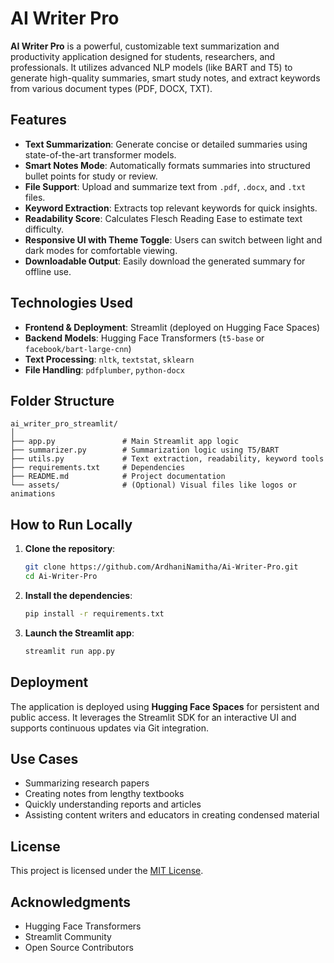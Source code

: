 # AI Writer Pro

**AI Writer Pro** is a powerful, customizable text summarization and productivity application designed for students, researchers, and professionals. It utilizes advanced NLP models (like BART and T5) to generate high-quality summaries, smart study notes, and extract keywords from various document types (PDF, DOCX, TXT).

## Features

* **Text Summarization**: Generate concise or detailed summaries using state-of-the-art transformer models.
* **Smart Notes Mode**: Automatically formats summaries into structured bullet points for study or review.
* **File Support**: Upload and summarize text from `.pdf`, `.docx`, and `.txt` files.
* **Keyword Extraction**: Extracts top relevant keywords for quick insights.
* **Readability Score**: Calculates Flesch Reading Ease to estimate text difficulty.
* **Responsive UI with Theme Toggle**: Users can switch between light and dark modes for comfortable viewing.
* **Downloadable Output**: Easily download the generated summary for offline use.

## Technologies Used

* **Frontend & Deployment**: Streamlit (deployed on Hugging Face Spaces)
* **Backend Models**: Hugging Face Transformers (`t5-base` or `facebook/bart-large-cnn`)
* **Text Processing**: `nltk`, `textstat`, `sklearn`
* **File Handling**: `pdfplumber`, `python-docx`

## Folder Structure

```
ai_writer_pro_streamlit/
│
├── app.py               # Main Streamlit app logic
├── summarizer.py        # Summarization logic using T5/BART
├── utils.py             # Text extraction, readability, keyword tools
├── requirements.txt     # Dependencies
├── README.md            # Project documentation
└── assets/              # (Optional) Visual files like logos or animations
```

## How to Run Locally

1. **Clone the repository**:

   ```bash
   git clone https://github.com/ArdhaniNamitha/Ai-Writer-Pro.git
   cd Ai-Writer-Pro
   ```

2. **Install the dependencies**:

   ```bash
   pip install -r requirements.txt
   ```

3. **Launch the Streamlit app**:

   ```bash
   streamlit run app.py
   ```

## Deployment

The application is deployed using **Hugging Face Spaces** for persistent and public access. It leverages the Streamlit SDK for an interactive UI and supports continuous updates via Git integration.

## Use Cases

* Summarizing research papers
* Creating notes from lengthy textbooks
* Quickly understanding reports and articles
* Assisting content writers and educators in creating condensed material

## License

This project is licensed under the [MIT License](LICENSE).

## Acknowledgments

* Hugging Face Transformers
* Streamlit Community
* Open Source Contributors

